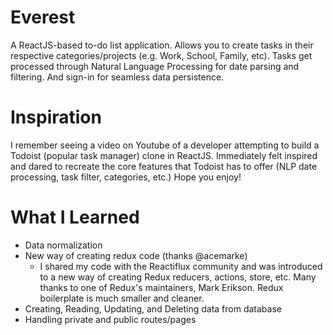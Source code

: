 # Everest

A ReactJS-based to-do list application. Allows you to create tasks in their respective categories/projects (e.g. Work, School, Family, etc). Tasks get processed through Natural Language Processing for date parsing and filtering. And sign-in for seamless data persistence.

# Inspiration

I remember seeing a video on Youtube of a developer attempting to build a Todoist (popular task manager) clone in ReactJS. Immediately felt inspired and dared to recreate the core features that Todoist has to offer (NLP date processing, task filter, categories, etc.) Hope you enjoy!  

# What I Learned

* Data normalization
* New way of creating redux code (thanks @acemarke)
  * I shared my code with the Reactiflux community and was introduced to a new way of creating Redux reducers, actions, store, etc. Many thanks to one of Redux's maintainers, Mark Erikson. Redux boilerplate is much smaller and cleaner.
* Creating, Reading, Updating, and Deleting data from database
* Handling private and public routes/pages
